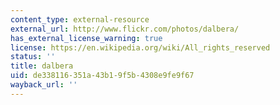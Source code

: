 ```yaml
---
content_type: external-resource
external_url: http://www.flickr.com/photos/dalbera/
has_external_license_warning: true
license: https://en.wikipedia.org/wiki/All_rights_reserved
status: ''
title: dalbera
uid: de338116-351a-43b1-9f5b-4308e9fe9f67
wayback_url: ''
---
```

